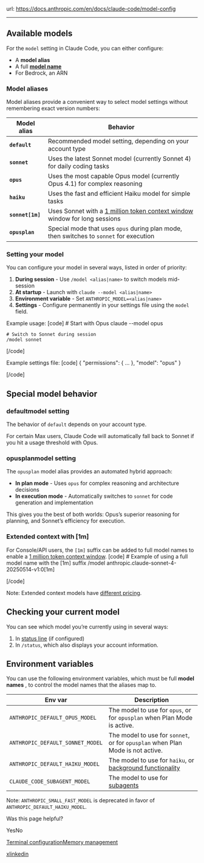 url: https://docs.anthropic.com/en/docs/claude-code/model-config

---

## Available models

For the `model` setting in Claude Code, you can either configure:

  * A **model alias**
  * A full **[model name](/en/docs/about-claude/models/overview#model-names)**
  * For Bedrock, an ARN

### Model aliases

Model aliases provide a convenient way to select model settings without remembering exact version numbers:

Model alias| Behavior
---|---
**`default`**|  Recommended model setting, depending on your account type
**`sonnet`**|  Uses the latest Sonnet model \(currently Sonnet 4\) for daily coding tasks
**`opus`**|  Uses the most capable Opus model \(currently Opus 4.1\) for complex reasoning
**`haiku`**|  Uses the fast and efficient Haiku model for simple tasks
**`sonnet[1m]`**|  Uses Sonnet with a [1 million token context window](/en/docs/build-with-claude/context-windows#1m-token-context-window) window for long sessions
**`opusplan`**|  Special mode that uses `opus` during plan mode, then switches to `sonnet` for execution

### Setting your model

You can configure your model in several ways, listed in order of priority:

  1. **During session** \- Use `/model <alias|name>` to switch models mid-session
  2. **At startup** \- Launch with `claude --model <alias|name>`
  3. **Environment variable** \- Set `ANTHROPIC_MODEL=<alias|name>`
  4. **Settings** \- Configure permanently in your settings file using the `model` field.

Example usage:
[code]
    # Start with Opus
    claude --model opus

    # Switch to Sonnet during session
    /model sonnet

[/code]

Example settings file:
[code]
    {
        "permissions": {
            ...
        },
        "model": "opus"
    }

[/code]

## Special model behavior

### defaultmodel setting

The behavior of `default` depends on your account type.

For certain Max users, Claude Code will automatically fall back to Sonnet if you hit a usage threshold with Opus.

### opusplanmodel setting

The `opusplan` model alias provides an automated hybrid approach:

  * **In plan mode** \- Uses `opus` for complex reasoning and architecture decisions
  * **In execution mode** \- Automatically switches to `sonnet` for code generation and implementation

This gives you the best of both worlds: Opus’s superior reasoning for planning, and Sonnet’s efficiency for execution.

### Extended context with \[1m\]

For Console/API users, the `[1m]` suffix can be added to full model names to enable a [1 million token context window](/en/docs/build-with-claude/context-windows#1m-token-context-window).
[code]
    # Example of using a full model name with the [1m] suffix
    /model anthropic.claude-sonnet-4-20250514-v1:0[1m]

[/code]

Note: Extended context models have [different pricing](/en/docs/about-claude/pricing#long-context-pricing).

## Checking your current model

You can see which model you’re currently using in several ways:

  1. In [status line](/en/docs/claude-code/statusline) \(if configured\)
  2. In `/status`, which also displays your account information.

## Environment variables

You can use the following environment variables, which must be full **model names** , to control the model names that the aliases map to.

Env var| Description
---|---
`ANTHROPIC_DEFAULT_OPUS_MODEL`| The model to use for `opus`, or for `opusplan` when Plan Mode is active.
`ANTHROPIC_DEFAULT_SONNET_MODEL`| The model to use for `sonnet`, or for `opusplan` when Plan Mode is not active.
`ANTHROPIC_DEFAULT_HAIKU_MODEL`| The model to use for `haiku`, or [background functionality](/en/docs/claude-code/costs#background-token-usage)
`CLAUDE_CODE_SUBAGENT_MODEL`| The model to use for [subagents](/en/docs/claude-code/sub-agents)

Note: `ANTHROPIC_SMALL_FAST_MODEL` is deprecated in favor of `ANTHROPIC_DEFAULT_HAIKU_MODEL`.

Was this page helpful?

YesNo

[Terminal configuration](/en/docs/claude-code/terminal-config)[Memory management](/en/docs/claude-code/memory)

[x](https://x.com/AnthropicAI)[linkedin](https://www.linkedin.com/company/anthropicresearch)
